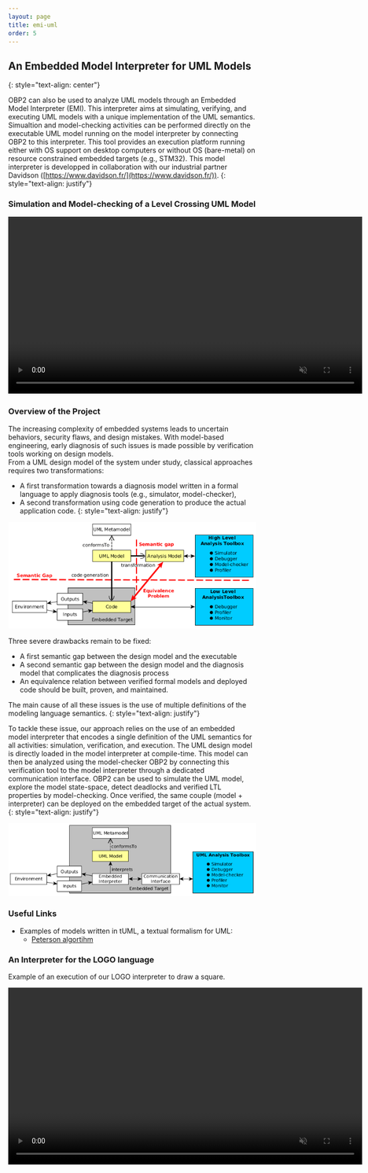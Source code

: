 ```yaml
---
layout: page
title: emi-uml
order: 5
---
```


## An Embedded Model Interpreter for UML Models
{: style="text-align: center"}

OBP2 can also be used to analyze UML models through an Embedded Model Interpreter (EMI).
This interpreter aims at simulating, verifying, and executing UML models with a unique implementation of the UML semantics. Simualtion and model-checking activities can be performed directly on the executable UML model running on the model interpreter by connecting OBP2 to this interpreter.
This tool provides an execution platform running either with OS support on desktop computers or without OS (bare-metal) on resource constrained embedded targets (e.g., STM32). This model interpreter is developped in collaboration with our industrial partner Davidson ([https://www.davidson.fr/](https://www.davidson.fr/)).
{: style="text-align: justify"}

### Simulation and Model-checking of a Level Crossing UML Model

<video src="/assets/videos/plug_obp_emi.mp4" width="720px" autoplay loop muted playsinline class="center-image"></video>

### Overview of the Project

The increasing complexity of embedded systems leads to uncertain behaviors, security flaws, and design mistakes. With model-based engineering, early diagnosis of such issues is made possible by verification tools working on design models.  
From a UML design model of the system under study, classical approaches requires two transformations:
* A first transformation towards a diagnosis model written in a formal language to apply diagnosis tools (e.g., simulator, model-checker),
* A second transformation using code generation to produce the actual application code.
{: style="text-align: justify"}

![Schema of the classical approach used to analyze and execute UML models](/images/bare-metal-uml/uml_interpretation_schema_classical_approach.png)

Three severe drawbacks remain to be fixed:
* A first semantic gap between the design model and the executable
* A second semantic gap between the design model and the diagnosis model that complicates the diagnosis process
* An equivalence relation between verified formal models and deployed code should be built, proven, and maintained.

The main cause of all these issues is the use of multiple definitions of the modeling language semantics.
{: style="text-align: justify"}

To tackle these issue, our approach relies on the use of an embedded model interpreter that encodes a single definition of the UML semantics for all activities: simulation, verification, and execution.
The UML design model is directly loaded in the model interpreter at compile-time.
This model can then be analyzed using the model-checker OBP2 by connecting this verification tool to the model interpreter through a dedicated communication interface.
OBP2 can be used to simulate the UML model, explore the model state-space, detect deadlocks and verified LTL properties by model-checking.
Once verified, the same couple (model + interpreter) can be deployed on the embedded target of the actual system.
{: style="text-align: justify"}

![Schema of our approach used to analyze and execute UML models](/images/bare-metal-uml/uml_interpretation_schema_our_approach.png)

### Useful Links

* Examples of models written in tUML, a textual formalism for UML:
  * [Peterson algortihm](/assets/docs/AliceBobPeterson.tuml)

### An Interpreter for the LOGO language

Example of an execution of our LOGO interpreter to draw a square.

<video src="/assets/videos/logo_obp2.mp4" width="720px" autoplay loop muted playsinline class="center-image"></video>

